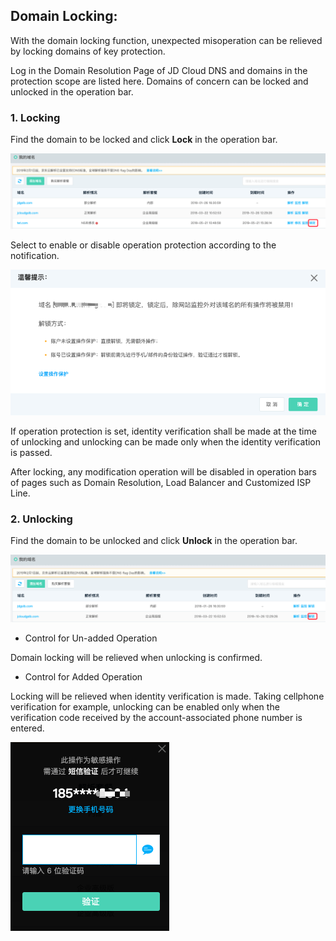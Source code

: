 ## **Domain Locking:**

 With the domain locking function, unexpected misoperation can be relieved by locking domains of key protection.

Log in the Domain Resolution Page of JD Cloud DNS and domains in the protection scope are listed here. Domains of concern can be locked and unlocked in the operation bar.

### 1. Locking

Find the domain to be locked and click **Lock** in the operation bar.

![lock1](../../../../../image/dns-img/lock1.png)

Select to enable or disable operation protection according to the notification.

![lock2](../../../../../image/dns-img/lock2.png)

If operation protection is set, identity verification shall be made at the time of unlocking and unlocking can be made only when the identity verification is passed.

After locking, any modification operation will be disabled in operation bars of pages such as Domain Resolution, Load Balancer and Customized ISP Line.



### 2. Unlocking

Find the domain to be unlocked and click **Unlock** in the operation bar.

![unlock1](../../../../../image/dns-img/unlock1.png)

- Control for Un-added Operation 

Domain locking will be relieved when unlocking is confirmed.


- Control for Added Operation

Locking will be relieved when identity verification is made. Taking cellphone verification for example, unlocking can be enabled only when the verification code received by the account-associated phone number is entered.

![unlock2](../../../../../image/dns-img/unlock2.png)

